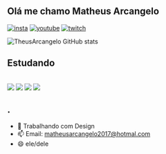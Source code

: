 ## Olá me chamo Matheus Arcangelo

[![insta](https://img.shields.io/badge/Instagram-E4405F?style=for-the-badge&logo=instagram&logoColor=white)](https://www.instagram.com/otheus_77)
[![youtube](https://img.shields.io/badge/YouTube-FF0000?style=for-the-badge&logo=youtube&logoColor=white)](https://www.youtube.com/@theus5385)
[![twitch](https://img.shields.io/badge/Twitch-9146FF?style=for-the-badge&logo=twitch&logoColor=white)](https://www.twitch.tv/theus_mp3)

![TheusArcangelo GitHub stats](https://github-readme-stats.vercel.app/api?username=TheusArcangelo&show_icons=true&theme=tokyonight)

## Estudando

<div style="display: insline_block"> <br>
<img aling="center" alt"html5" src="https://img.shields.io/badge/HTML5-E34F26?style=for-the-badge&logo=html5&logoColor=white"/>
<img aling="center" alt"CSS3" src="https://img.shields.io/badge/CSS3-1572B6?style=for-the-badge&logo=css3&logoColor=white"/>
<img aling="center" alt"js" src="https://img.shields.io/badge/JavaScript-F7DF1E?style=for-the-badge&logo=javascript&logoColor=black"/>
<img aling="center" alt"Python" src="https://img.shields.io/badge/Python-14354C?style=for-the-badge&logo=python&logoColor=white"/>
  </div>

## .
  
- 🔭 Trabalhando com Design
- 📫 Email: matheusarcangelo2017@hotmal.com
- 😄 ele/dele 
